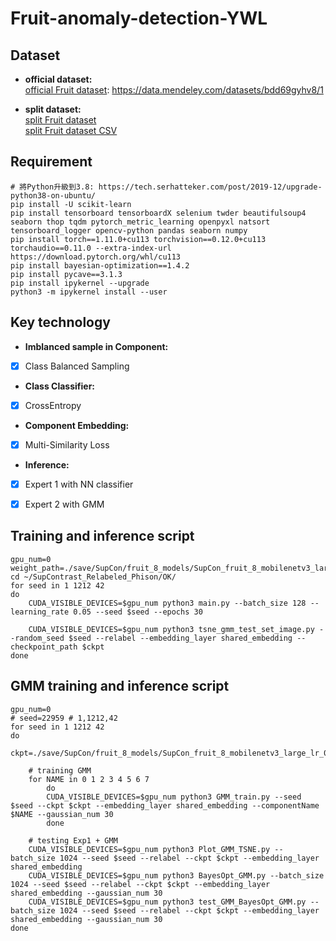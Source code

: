 # Fruit-anomaly-detection-YWL

## Dataset

- **official dataset:**  
	[official Fruit dataset](https://data.mendeley.com/datasets/bdd69gyhv8/1):  https://data.mendeley.com/datasets/bdd69gyhv8/1

- **split dataset:**  
	[split Fruit dataset](https://drive.google.com/file/d/1PYqgWDIzccpnbmzAtO0NSQ8r27H1wOpt/view?usp=sharing)  
	[split Fruit dataset CSV](https://drive.google.com/file/d/1DxzRLMDp95B5Ft6T4ar-yxAupZmJhgyu/view?usp=sharing)  




## Requirement
```
# 將Python升級到3.8: https://tech.serhatteker.com/post/2019-12/upgrade-python38-on-ubuntu/
pip install -U scikit-learn
pip install tensorboard tensorboardX selenium twder beautifulsoup4 seaborn thop tqdm pytorch_metric_learning openpyxl natsort tensorboard_logger opencv-python pandas seaborn numpy
pip install torch==1.11.0+cu113 torchvision==0.12.0+cu113 torchaudio==0.11.0 --extra-index-url https://download.pytorch.org/whl/cu113
pip install bayesian-optimization==1.4.2
pip install pycave==3.1.3
pip install ipykernel --upgrade
python3 -m ipykernel install --user
```

## Key technology
- **Imblanced sample in Component:**
- [x] Class Balanced Sampling
- **Class Classifier:**
- [x] CrossEntropy
- **Component Embedding:**
- [x] Multi-Similarity Loss

- **Inference:**
- [x] Expert 1 with NN classifier
- [x] Expert 2 with GMM


## Training and inference script
```shell
gpu_num=0
weight_path=./save/SupCon/fruit_8_models/SupCon_fruit_8_mobilenetv3_large_lr_0.05_decay_0.0001_bsz_128_temp_0.1_trial_0/$seed/ckpt_best.pth
cd ~/SupContrast_Relabeled_Phison/OK/
for seed in 1 1212 42
do
    CUDA_VISIBLE_DEVICES=$gpu_num python3 main.py --batch_size 128 --learning_rate 0.05 --seed $seed --epochs 30

    CUDA_VISIBLE_DEVICES=$gpu_num python3 tsne_gmm_test_set_image.py --random_seed $seed --relabel --embedding_layer shared_embedding --checkpoint_path $ckpt
done
```
## GMM training and inference script
```shell
gpu_num=0
# seed=22959 # 1,1212,42
for seed in 1 1212 42
do
    ckpt=./save/SupCon/fruit_8_models/SupCon_fruit_8_mobilenetv3_large_lr_0.05_decay_0.0001_bsz_128_temp_0.1_trial_0/$seed/ckpt_best.pth

    # training GMM
    for NAME in 0 1 2 3 4 5 6 7 
        do
        CUDA_VISIBLE_DEVICES=$gpu_num python3 GMM_train.py --seed $seed --ckpt $ckpt --embedding_layer shared_embedding --componentName $NAME --gaussian_num 30
        done

    # testing Exp1 + GMM
    CUDA_VISIBLE_DEVICES=$gpu_num python3 Plot_GMM_TSNE.py --batch_size 1024 --seed $seed --relabel --ckpt $ckpt --embedding_layer shared_embedding
    CUDA_VISIBLE_DEVICES=$gpu_num python3 BayesOpt_GMM.py --batch_size 1024 --seed $seed --relabel --ckpt $ckpt --embedding_layer shared_embedding --gaussian_num 30
    CUDA_VISIBLE_DEVICES=$gpu_num python3 test_GMM_BayesOpt_GMM.py --batch_size 1024 --seed $seed --relabel --ckpt $ckpt --embedding_layer shared_embedding --gaussian_num 30
done
```


